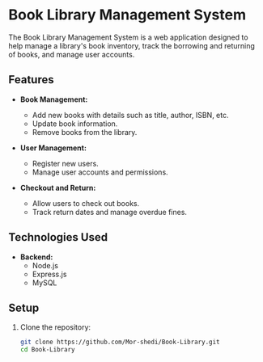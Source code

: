 # Book Library Management System

The Book Library Management System is a web application designed to help manage a library's book inventory, track the borrowing and returning of books, and manage user accounts.

## Features

- **Book Management:**
  - Add new books with details such as title, author, ISBN, etc.
  - Update book information.
  - Remove books from the library.

- **User Management:**
  - Register new users.
  - Manage user accounts and permissions.

- **Checkout and Return:**
  - Allow users to check out books.
  - Track return dates and manage overdue fines.

## Technologies Used

- **Backend:**
  - Node.js
  - Express.js
  - MySQL

## Setup

1. Clone the repository:

   ```bash
   git clone https://github.com/Mor-shedi/Book-Library.git
   cd Book-Library
